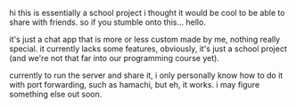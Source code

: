 hi this is essentially a school project i thought it would be cool to be able to share with friends. so if you stumble onto this... hello.

it's just a chat app that is more or less custom made by me, nothing really special. it currently lacks some features, obviously, it's just a school project (and we're not that far into our programming course yet).

currently to run the server and share it, i only personally know how to do it with port forwarding, such as hamachi, but eh, it works. i may figure something else out soon.
